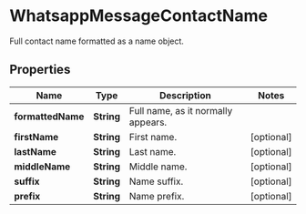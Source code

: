 

# WhatsappMessageContactName

Full contact name formatted as a name object.

## Properties

| Name | Type | Description | Notes |
|------------ | ------------- | ------------- | -------------|
|**formattedName** | **String** | Full name, as it normally appears. |  |
|**firstName** | **String** | First name. |  [optional] |
|**lastName** | **String** | Last name. |  [optional] |
|**middleName** | **String** | Middle name. |  [optional] |
|**suffix** | **String** | Name suffix. |  [optional] |
|**prefix** | **String** | Name prefix. |  [optional] |



